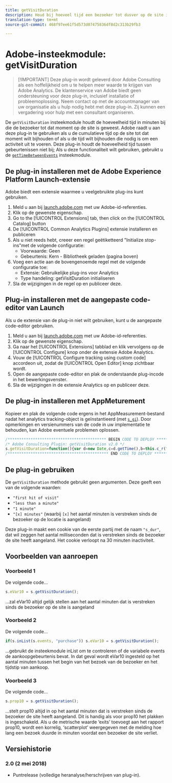 ```yaml
---
title: getVisitDuration
description: Houd bij hoeveel tijd een bezoeker tot dusver op de site is geweest.
translation-type: tm+mt
source-git-commit: 468f97ee61f5d573d07475836df8d2c313b29fb3

---
```



# Adobe-insteekmodule: getVisitDuration

> [!IMPORTANT] Deze plug-in wordt geleverd door Adobe Consulting als een hoffelijkheid om u te helpen meer waarde te krijgen van Adobe Analytics. De klantenservice van Adobe biedt geen ondersteuning voor deze plug-in, inclusief installatie of probleemoplossing. Neem contact op met de accountmanager van uw organisatie als u hulp nodig hebt met deze plug-in. Zij kunnen een vergadering voor hulp met een consultant organiseren.

De `getVisitDuration` insteekmodule houdt de hoeveelheid tijd in minuten bij die de bezoeker tot dat moment op de site is geweest. Adobe raadt u aan deze plug-in te gebruiken als u de cumulatieve tijd op de site tot dat moment wilt bijhouden of als u de tijd wilt bijhouden die nodig is om een activiteit uit te voeren. Deze plug-in houdt de hoeveelheid tijd tussen gebeurtenissen niet bij; Als u deze functionaliteit wilt gebruiken, gebruikt u de [`getTimeBetweenEvents`](gettimebetweenevents.md) insteekmodule.

## De plug-in installeren met de Adobe Experience Platform Launch-extensie

Adobe biedt een extensie waarmee u veelgebruikte plug-ins kunt gebruiken.

1. Meld u aan bij [launch.adobe.com](https://launch.adobe.com) met uw Adobe-id-referenties.
1. Klik op de gewenste eigenschap.
1. Go to the [!UICONTROL Extensions] tab, then click on the [!UICONTROL Catalog] button
1. De [!UICONTROL Common Analytics Plugins] extensie installeren en publiceren
1. Als u niet reeds hebt, creeer een regel geëtiketteerd &quot;Initialize stop-ins&quot;met de volgende configuratie:
   * Voorwaarde: Geen
   * Gebeurtenis: Kern - Bibliotheek geladen (pagina boven)
1. Voeg een actie aan de bovengenoemde regel met de volgende configuratie toe:
   * Extensie: Gebruikelijke plug-ins voor Analytics
   * Type handeling: getVisitDuration initialiseren
1. Sla de wijzigingen in de regel op en publiceer deze.

## Plug-in installeren met de aangepaste code-editor van Launch

Als u de extensie van de plug-in niet wilt gebruiken, kunt u de aangepaste code-editor gebruiken.

1. Meld u aan bij [launch.adobe.com](https://launch.adobe.com) met uw Adobe-id-referenties.
1. Klik op de gewenste eigenschap.
1. Ga naar het [!UICONTROL Extensions] tabblad en klik vervolgens op de [!UICONTROL Configure] knop onder de extensie Adobe Analytics.
1. Vouw de [!UICONTROL Configure tracking using custom code] accordeon uit, zodat de [!UICONTROL Open Editor] knop zichtbaar wordt.
1. Open de aangepaste code-editor en plak de onderstaande plug-incode in het bewerkingsvenster.
1. Sla de wijzigingen in de extensie Analytics op en publiceer deze.

## De plug-in installeren met AppMeturement

Kopieer en plak de volgende code ergens in het AppMeasurement-bestand nadat het analytics tracking-object is geïnstantieerd (met [`s_gi`](../functions/s-gi.md)). Door opmerkingen en versienummers van de code in uw implementatie te behouden, kan Adobe eventuele problemen oplossen.

```js
/******************************************* BEGIN CODE TO DEPLOY *******************************************/
/* Adobe Consulting Plugin: getVisitDuration v2.0 */
s.getVisitDuration=function(){var d=new Date,c=d.getTime(),b=this.c_r("s_dur");if(isNaN(b)||18E5<c-b)b=c;var a=c-b;d.setTime(c+18E5); this.c_w("s_dur",b+"",d);if(0===a)return"first hit of visit";a=Math.floor(a/6E4);return 0===a?"less than a minute":1===a?"1 minute": a+" minutes"};
/******************************************** END CODE TO DEPLOY ********************************************/
```

## De plug-in gebruiken

De `getVisitDuration` methode gebruikt geen argumenten. Deze geeft een van de volgende waarden:

* `"first hit of visit"`
* `"less than a minute"`
* `"1 minute"`
* `"[x] minutes"` (waarbij `[x]` het aantal minuten is verstreken sinds de bezoeker op de locatie is aangeland)

Deze plug-in maakt een cookie van de eerste partij met de naam `"s_dur"`, dat wil zeggen het aantal milliseconden dat is verstreken sinds de bezoeker de site heeft aangeland. Het cookie verloopt na 30 minuten inactiviteit.

## Voorbeelden van aanroepen

### Voorbeeld 1

De volgende code...

```js
s.eVar10 = s.getVisitDuration();
```

...zal eVar10 altijd gelijk stellen aan het aantal minuten dat is verstreken sinds de bezoeker op de site is aangeland

### Voorbeeld 2

De volgende code...

```js
if(s.inList(s.events, "purchase")) s.eVar10 = s.getVisitDuration();
```

...gebruikt de insteekmodule inList om te controleren of de variabele events de aankoopgebeurtenis bevat.  In dat geval wordt eVar10 ingesteld op het aantal minuten tussen het begin van het bezoek van de bezoeker en het tijdstip van aankoop.

### Voorbeeld 3

De volgende code...

```js
s.prop10 = s.getVisitDuration();
```

...stelt prop10 altijd in op het aantal minuten dat is verstreken sinds de bezoeker de site heeft aangeland.  Dit is handig als voor prop10 het plakken is ingeschakeld.  Als u de metrische waarde ‘exits’ toevoegt aan het rapport prop10, wordt een korrelig, ‘scatterplot’ weergegeven met de melding hoe lang een bezoek duurde in minuten voordat een bezoeker de site verliet.

## Versiehistorie

### 2.0 (2 mei 2018)

* Puntrelease (volledige heranalyse/herschrijven van plug-in).
